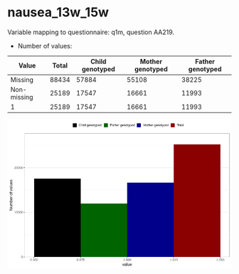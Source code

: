 # nausea_13w_15w
Variable mapping to questionnaire: q1m, question AA219.
- Number of values:

| Value | Total | Child genotyped | Mother genotyped | Father genotyped |
| ----- | ----- | --------------- | ---------------- | ---------------- |
| Missing | 88434 | 57884 | 55108 | 38225 |
| Non-missing | 25189 | 17547 | 16661 | 11993 |
| 1 | 25189 | 17547 | 16661 | 11993 |



![](nausea_13w_15w_n.png)



